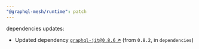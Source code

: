 ```yaml
---
"@graphql-mesh/runtime": patch
---
```

dependencies updates:
  - Updated dependency [`graphql-jit@0.8.6` ↗︎](https://www.npmjs.com/package/graphql-jit/v/0.8.6) (from `0.8.2`, in `dependencies`)
